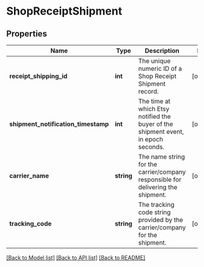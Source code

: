 # ShopReceiptShipment

## Properties
Name | Type | Description | Notes
------------ | ------------- | ------------- | -------------
**receipt_shipping_id** | **int** | The unique numeric ID of a Shop Receipt Shipment record. | [optional] 
**shipment_notification_timestamp** | **int** | The time at which Etsy notified the buyer of the shipment event, in epoch seconds. | [optional] 
**carrier_name** | **string** | The name string for the carrier/company responsible for delivering the shipment. | [optional] 
**tracking_code** | **string** | The tracking code string provided by the carrier/company for the shipment. | [optional] 

[[Back to Model list]](../../README.md#documentation-for-models) [[Back to API list]](../../README.md#documentation-for-api-endpoints) [[Back to README]](../../README.md)

